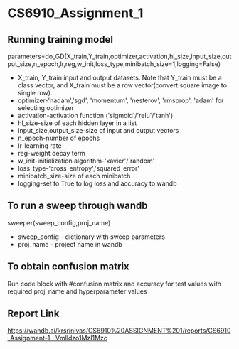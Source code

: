 # CS6910_Assignment_1

## Running training model
parameters=do_GD(X_train,Y_train,optimizer,activation,hl_size,input_size,output_size,n_epoch,lr,reg,w_init,loss_type,minibatch_size=1,logging=False)

- X_train, Y_train input and output datasets. Note that Y_train must be a class vector, and X_train must be a row vector(convert square image to single row).
- optimizer-'nadam','sgd', 'momentum', 'nesterov', 'rmsprop', 'adam' for selecting optimizer
- activation-activation function ('sigmoid'/'relu'/'tanh')
- hl_size-size of each hidden layer in a list
- input_size,output_size-size of input and output vectors
- n_epoch-number of epochs
- lr-learning rate
- reg-weight decay term
- w_init-initialization algorithm-'xavier'/'random'
- loss_type-'cross_entropy','squared_error'
- minibatch_size-size of each minibatch
- logging-set to True to log loss and accuracy to wandb

## To run a sweep through wandb
sweeper(sweep_config,proj_name)

- sweep_config - dictionary with sweep parameters 
- proj_name - project name in wandb

## To obtain confusion matrix 
Run code block with #confusion matrix and accuracy for test values 
with required proj_name and hyperparameter values

## Report Link
  https://wandb.ai/krsrinivas/CS6910%20ASSIGNMENT%201/reports/CS6910-Assignment-1--Vmlldzo1MzI1Mzc
